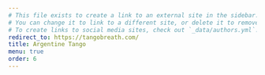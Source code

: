```yaml
---
# This file exists to create a link to an external site in the sidebar.
# You can change it to link to a different site, or delete it to remove the link.
# To create links to social media sites, check out `_data/authors.yml`!
redirect_to: https://tangobreath.com/
title: Argentine Tango
menu: true
order: 6
---
```

